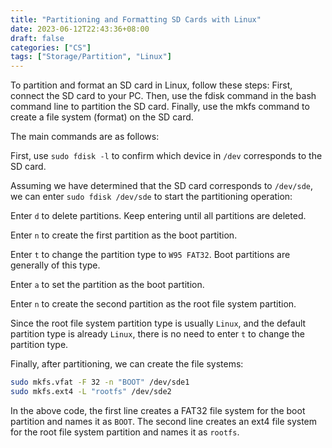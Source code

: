 ```yaml
---
title: "Partitioning and Formatting SD Cards with Linux"
date: 2023-06-12T22:43:36+08:00
draft: false
categories: ["CS"]
tags: ["Storage/Partition", "Linux"]
---
```


To partition and format an SD card in Linux, follow these steps: First, connect the SD card to your PC. Then, use the fdisk command in the bash command line to partition the SD card. Finally, use the mkfs command to create a file system (format) on the SD card.

The main commands are as follows:

First, use `sudo fdisk -l` to confirm which device in `/dev` corresponds to the SD card.

Assuming we have determined that the SD card corresponds to `/dev/sde`, we can enter `sudo fdisk /dev/sde` to start the partitioning operation:

Enter `d` to delete partitions. Keep entering until all partitions are deleted.

Enter `n` to create the first partition as the boot partition.

Enter `t` to change the partition type to `W95 FAT32`. Boot partitions are generally of this type.

Enter `a` to set the partition as the boot partition.

Enter `n` to create the second partition as the root file system partition.

Since the root file system partition type is usually `Linux`, and the default partition type is already `Linux`, there is no need to enter `t` to change the partition type.

Finally, after partitioning, we can create the file systems:

```bash
sudo mkfs.vfat -F 32 -n "BOOT" /dev/sde1
sudo mkfs.ext4 -L "rootfs" /dev/sde2
```

In the above code, the first line creates a FAT32 file system for the boot partition and names it as `BOOT`. The second line creates an ext4 file system for the root file system partition and names it as `rootfs`.
